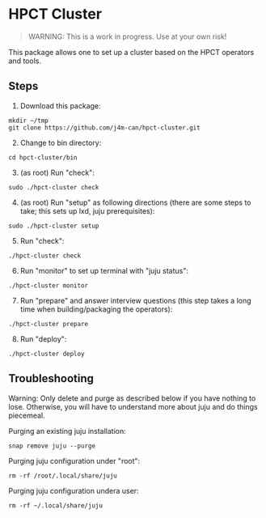 # HPCT Cluster

> WARNING: This is a work in progress. Use at your own risk!

This package allows one to set up a cluster based on the HPCT
operators and tools.

## Steps

1. Download this package:

```
mkdir ~/tmp
git clone https://github.com/j4m-can/hpct-cluster.git
```

2. Change to bin directory:

```
cd hpct-cluster/bin
```

3. (as root) Run "check":

```
sudo ./hpct-cluster check
```

4. (as root) Run "setup" as following directions (there are some
steps to take; this sets up lxd, juju prerequisites):

```
sudo ./hpct-cluster setup
```

5. Run "check":

```
./hpct-cluster check
```

6. Run "monitor" to set up terminal with "juju status":

```
./hpct-cluster monitor
```

7. Run "prepare" and answer interview questions (this step takes a
long time when building/packaging the operators):

```
./hpct-cluster prepare
```

8. Run "deploy":

```
./hpct-cluster deploy
```

## Troubleshooting

Warning: Only delete and purge as described below if you have nothing
to lose. Otherwise, you will have to understand more about juju and
do things piecemeal.

Purging an existing juju installation:

```
snap remove juju --purge
```

Purging juju configuration under "root":

```
rm -rf /root/.local/share/juju
```

Purging juju configuration undera user:

```
rm -rf ~/.local/share/juju
```
